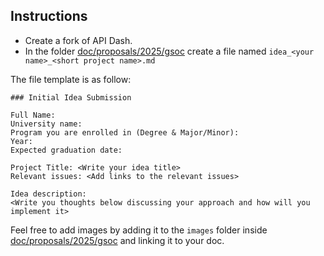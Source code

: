 ## Instructions

- Create a fork of API Dash.
- In the folder [doc/proposals/2025/gsoc](https://github.com/foss42/apidash/tree/main/doc/proposals/2025/gsoc) create a file named `idea_<your name>_<short project name>.md`

The file template is as follow:

```
### Initial Idea Submission

Full Name:   
University name:   
Program you are enrolled in (Degree & Major/Minor):   
Year:   
Expected graduation date:  

Project Title: <Write your idea title>  
Relevant issues: <Add links to the relevant issues>  

Idea description:
<Write you thoughts below discussing your approach and how will you implement it>

```

Feel free to add images by adding it to the `images` folder inside [doc/proposals/2025/gsoc](https://github.com/foss42/apidash/tree/main/doc/proposals/2025/gsoc) and linking it to your doc.
